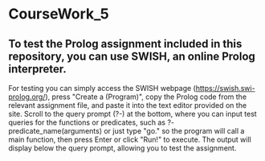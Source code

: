 # CourseWork_5
To test the Prolog assignment included in this repository, you can use SWISH, an online Prolog interpreter.
---
For testing you can simply access the SWISH webpage (https://swish.swi-prolog.org/), press "Create a (Program)", copy the Prolog code from the relevant assignment file, and paste it into the text editor provided on the site. Scroll to the query prompt (?-) at the bottom, where you can input test queries for the functions or predicates, such as ?- predicate_name(arguments) or just type "go." so the program will call a main function, then press Enter or click "Run!" to execute. The output will display below the query prompt, allowing you to test the assignment. 
